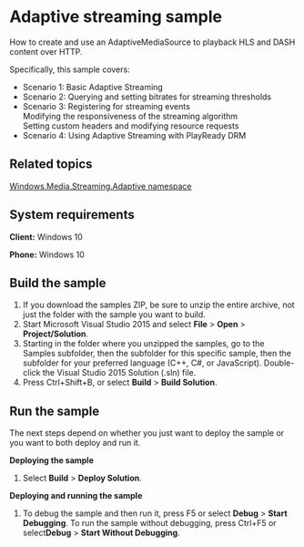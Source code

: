 <!---
  category: AudioVideoAndCamera
  samplefwlink: http://go.microsoft.com/fwlink/p/?LinkId=620479
--->

# Adaptive streaming sample

How to create and use an AdaptiveMediaSource to playback HLS and DASH content over HTTP.

Specifically, this sample covers:

-   Scenario 1: Basic Adaptive Streaming
-   Scenario 2: Querying and setting bitrates for streaming thresholds
-   Scenario 3: Registering for streaming events  
                Modifying the responsiveness of the streaming algorithm  
                Setting custom headers and modifying resource requests
-   Scenario 4: Using Adaptive Streaming with PlayReady DRM

Related topics
--------------


[Windows.Media.Streaming.Adaptive namespace](https://msdn.microsoft.com/library/windows/apps/windows.media.streaming.adaptive.aspx)

System requirements
-----------------------------

**Client:** Windows 10  

**Phone:** Windows 10

Build the sample
----------------

1. If you download the samples ZIP, be sure to unzip the entire archive, not just the folder with the sample you want to build. 
2. Start Microsoft Visual Studio 2015 and select **File** \> **Open** \> **Project/Solution**.
3. Starting in the folder where you unzipped the samples, go to the Samples subfolder, then the subfolder for this specific sample, then the subfolder for your preferred language (C++, C#, or JavaScript). Double-click the Visual Studio 2015 Solution (.sln) file.
4. Press Ctrl+Shift+B, or select **Build** \> **Build Solution**.

Run the sample
--------------

The next steps depend on whether you just want to deploy the sample or you want to both deploy and run it.

**Deploying the sample**
1.  Select **Build** \> **Deploy Solution**.

**Deploying and running the sample**
1.  To debug the sample and then run it, press F5 or select **Debug** \> **Start Debugging**. To run the sample without debugging, press Ctrl+F5 or select**Debug** \> **Start Without Debugging**.


